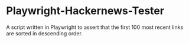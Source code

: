 # Playwright-Hackernews-Tester
A script written in Playwright to assert that the first 100 most recent links are sorted in descending order.
